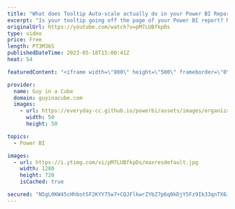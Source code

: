 ```yaml
---
title: "What does Tooltip Auto-scale actually do in your Power BI Report?"
excerpt: "Is your tooltip going off the page of your Power BI report? Maybe it looks weird on an iPad or smaller device. Adam shows how the new tooltip auto-scale feature can help.  April 2023 Update reference https://powerbi.microsoft.com/blog/power-bi-april-2023-feature-summary/#post-23001-_Toc1599845071  Documentation:"
originalUrl: https://youtube.com/watch?v=pM7LUBfkpDs
type: video
price: Free
length: PT3M36S
publishedDateTime: 2023-05-18T15:00:41Z
heat: 54

featuredContent: "<iframe width=\"800\" height=\"500\" frameborder=\"0\" src=\"https://www.youtube.com/embed/pM7LUBfkpDs\" allow=\"accelerometer; autoplay; encrypted-media; gyroscope; picture-in-picture\" allowfullscreen></iframe>"

provider:
  name: Guy in a Cube
  domain: guyinacube.com
  images:
    - url: https://everyday-cc.github.io/powerbi/assets/images/organizations/guyinacube.com-50x50.jpg
      width: 50
      height: 50

topics:
  - Power BI

images:
  - url: https://i.ytimg.com/vi/pM7LUBfkpDs/maxresdefault.jpg
    width: 1280
    height: 720
    isCached: true

secured: "N5gL0KW45cHhbotSF2KYY75w7+CQJFlkwrZYbZ7p6q0kDjY5Fz9Ik33qnTX6Jl5ljztzr1ebhSkJivuGukOOAp86QiWS49F9fR6s3ETnzoLqVL7HpUB9j60/pOBbGxcOGHfG6o5sfsn6iarMBjY3K0ma13fbWMbnGOQuMd9YGmpHyJzVL2cFz5kOwscRDoxaV/43vykh3stTttNXqeazeGjNPLrEZtcPLXWWc21eM0IsSb5kDs/NrChPCIbQkhcxSwLEeO/pOeMLvbwm/+BzcwWJr3/TxEJ9V78TTavBrwS0fc7MKuWy7Lri3w9e0nkytKleIRm/lBM4FvN2i9h9RZ8P6wSMwtvfK1w6+WknD9w/vRlJcke7idU8btQ1Gxp4u1X56BUngMHVBI8KS4j+LcpBSHNgQtk7ltcfU62wWeI=;acGe5xgVHtl8pOD8G2hH8w=="
---
```


